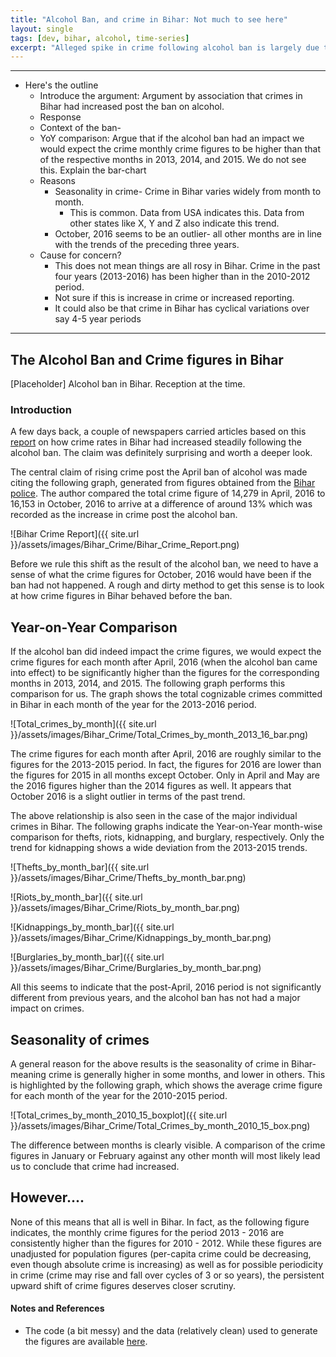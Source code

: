 ```yaml
---
title: "Alcohol Ban, and crime in Bihar: Not much to see here"
layout: single
tags: [dev, bihar, alcohol, time-series]
excerpt: "Alleged spike in crime following alcohol ban is largely due to seasonality in crime figures."
---
```

---
- Here's the outline
    + Introduce the argument: Argument by association that crimes in Bihar had increased post the ban on alcohol.
    + Response
    + Context of the ban-
    + YoY comparison: Argue that if the alcohol ban had an impact we would expect the crime monthly crime figures to be higher than that of the respective months in 2013, 2014, and 2015. We do not see this. Explain the bar-chart
    + Reasons
        * Seasonality in crime- Crime in Bihar varies widely from month to month. 
            - This is common. Data from USA indicates this. Data from other states like X, Y and Z also indicate this trend.
        * October, 2016 seems to be an outlier- all other months are in line with the trends of the preceding three years.
    + Cause for concern?
        * This does not mean things are all rosy in Bihar. Crime in the past four years (2013-2016) has been higher than in the 2010-2012 period.
        * Not sure if this is increase in crime or increased reporting.
        * It could also be that crime in Bihar has cyclical variations over say 4-5 year periods



---

## The Alcohol Ban and Crime figures in Bihar

[Placeholder] Alcohol ban in Bihar. Reception at the time. 

### Introduction
A few days back, a couple of newspapers carried articles based on this [report](http://www.indiaspend.com/cover-story/270-days-after-bihar-liquor-ban-major-crimes-up-13-40759) on how crime rates in Bihar had increased steadily following the alcohol ban. The claim was definitely surprising and worth a deeper look.

The central claim of rising crime post the April ban of alcohol was made citing the following graph, generated from figures obtained from the [Bihar police](http://biharpolice.bih.nic.in/menuhome/crime-in-bihar.html). The author compared the total crime figure of 14,279 in April, 2016 to 16,153 in October, 2016 to arrive at a difference of around 13% which was recorded as the increase in crime post the alcohol ban.

![Bihar Crime Report]({{ site.url }}/assets/images/Bihar_Crime/Bihar_Crime_Report.png)

Before we rule this shift as the result of the alcohol ban, we need to have a sense of what the crime figures for October, 2016 would have been if the ban had not happened. A rough and dirty method to get this sense is to look at how crime figures in Bihar behaved before the ban.

## Year-on-Year Comparison
If the alcohol ban did indeed impact the crime figures, we would expect the crime figures for each month after April, 2016 (when the alcohol ban came into effect) to be significantly higher than the figures for the corresponding months in 2013, 2014, and 2015. The following graph performs this comparison for us. The graph shows the total cognizable crimes committed in Bihar in each month of the year for the 2013-2016 period.

![Total_crimes_by_month]({{ site.url }}/assets/images/Bihar_Crime/Total_Crimes_by_month_2013_16_bar.png)

The crime figures for each month after April, 2016 are roughly similar to the figures for the 2013-2015 period. In fact, the figures for 2016 are lower than the figures for 2015 in all months except October. Only in April and May are the 2016 figures higher than the 2014 figures as well. It appears that October 2016 is a slight outlier in terms of the past trend.

The above relationship is also seen in the case of the major individual crimes in Bihar. The following graphs indicate the Year-on-Year month-wise comparison for thefts, riots, kidnapping, and burglary, respectively. Only the trend for kidnapping shows a wide deviation from the 2013-2015 trends.

![Thefts_by_month_bar]({{ site.url }}/assets/images/Bihar_Crime/Thefts_by_month_bar.png)

![Riots_by_month_bar]({{ site.url }}/assets/images/Bihar_Crime/Riots_by_month_bar.png)

![Kidnappings_by_month_bar]({{ site.url }}/assets/images/Bihar_Crime/Kidnappings_by_month_bar.png)

![Burglaries_by_month_bar]({{ site.url }}/assets/images/Bihar_Crime/Burglaries_by_month_bar.png)

All this seems to indicate that the post-April, 2016 period is not significantly different from previous years, and the alcohol ban has not had a major impact on crimes.

## Seasonality of crimes
A general reason for the above results is the seasonality of crime in Bihar- meaning crime is generally higher in some months, and lower in others. This is highlighted by the following graph, which shows the average crime figure for each month of the year for the 2010-2015 period.

![Total_crimes_by_month_2010_15_boxplot]({{ site.url }}/assets/images/Bihar_Crime/Total_Crimes_by_month_2010_15_box.png)

The difference between months is clearly visible. A comparison of the crime figures in January or February against any other month will most likely lead us to conclude that crime had increased.

## However....
None of this means that all is well in Bihar. In fact, as the following figure indicates, the monthly crime figures for the period 2013 - 2016 are consistently higher than the figures for 2010 - 2012. While these figures are unadjusted for population figures (per-capita crime could be decreasing, even though absolute crime is increasing) as well as for possible periodicity in crime (crime may rise and fall over cycles of 3 or so years), the persistent upward shift of crime figures deserves closer scrutiny.

#### Notes and References
- The code (a bit messy) and the data (relatively clean) used to generate the figures are available [here]().

